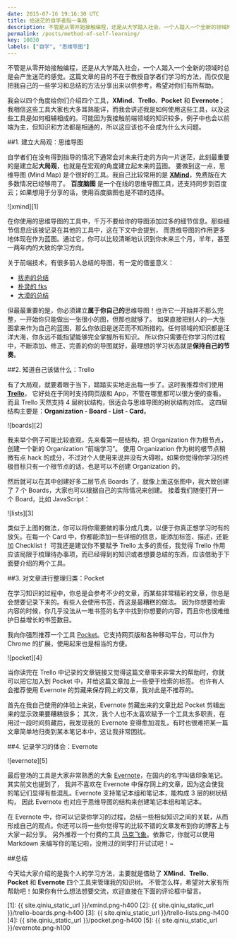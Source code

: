 ```yaml
---
date: 2015-07-16 19:16:30 UTC
title: 给迷茫的自学者指一条路
description: 不管是从零开始接触编程，还是从大学踏入社会，一个人踏入一个全新的领域时总是会产生迷茫的感觉。这篇文章的目的不在于教授自学者们学习的方法，仅仅把我自己的一些学习和总结的方法分享出来，以供各位参考，希望对你们有所帮助。
permalink: /posts/method-of-self-learning/
key: 10030
labels: ["自学", "思维导图"]
---
```


不管是从零开始接触编程，还是从大学踏入社会，一个人踏入一个全新的领域时总是会产生迷茫的感觉。这篇文章的目的不在于教授自学者们学习的方法，而仅仅是把我自己的一些学习和总结的方法分享出来以供参考，希望对你们有所帮助。

我会以四个角度给你们介绍四个工具，**XMind**、**Trello**、**Pocket** 和 **Evernote**；我相信这些工具大家也大多耳熟能详，而我会讲述我是如何使用这些工具，以及这些工具是如何相辅相成的。可能因为我接触前端领域的知识较多，例子中也会以前端为主，但知识和方法都是相通的，所以这应该也不会成为什么大问题。

##1. 建立大局观：思维导图

自学者们在没有得到指导的情况下通常会对未来行走的方向一片迷茫，此刻最重要的是建立起**大局观**，也就是在宏观的角度建立起未来的蓝图。
要做到这一点，思维导图 (Mind Map) 是个很好的工具。我自己比较常用的是 **[XMind](http://www.xmind.net/cn/)**，免费版在大多数情况已经够用了。
**百度脑图** 是一个在线的思维导图工具，还支持同步到百度云；如果想用于分享的话，使用百度脑图也是不错的选择。

![xmind][1]

在你使用的思维导图的工具中，千万不要给你的导图添加过多的细节信息。那些细节信息应该被记录在其他的工具中，这在下文中会提到，
而思维导图的作用更多地体现在作为蓝图。通过它，你可以比较清晰地认识到你未来三个月，半年，甚至一两年内的大致的学习方向。

关于前端技术，有很多前人总结的导图，有一定的借鉴意义：

- [拔赤的总结](https://camo.githubusercontent.com/6797bdc1a11d35369611c817bbd5dae9a162d775/68747470733a2f2f7261772e6769746875622e636f6d2f4a61636b736f6e5469616e2f666b732f6d61737465722f666967757265732f666b732e6a7067)
- [朴灵的 fks](https://github.com/JacksonTian/fks)
- [大漠的总结](http://www.w3cplus.com/sites/default/files/blogs/2015/1506/js-in-one-pic.png)

但最最重要的是，你必须建立**属于你自己的**思维导图！也许它一开始并不那么完整，一开始你只能做出一张很小的图，但那也就够了。
如果直接把别人的一大张图拿来作为自己的蓝图，那么你依旧是迷茫而不知所措的。任何领域的知识都是汪洋大海，你永远不能指望能够完全掌握所有知识。
所以你只需要在你学习的过程中，不断添加、修正、完善的你的导图就好，最理想的学习状态就是**保持自己的节奏**。

##2. 知道自己该做什么：Trello

有了大局观，就要着眼于当下，踏踏实实地走出每一步了。这时我推荐你们使用 **[Trello](https://trello.com/)**，
它好处在于同时支持网页版和 App，不管在哪里都可以很方便的查看。而且 Trello 天然支持 4 层树状结构，很适合与思维导图的树状结构对应。
这四层结构主要是：**Organization - Board - List - Card**。

![boards][2]

我来举个例子可能比较直观，先来看第一层结构，把 Organization 作为根节点，创建一个新的 Organization “前端学习”。
使用 Organization 作为树的根节点稍微有点 hack 的成分，不过对个人使用来说并没有大碍啦。如果你觉得你学习的终极目标只有一个根节点的话，也是可以不创建 Organization 的。

然后就可以在其中创建好多二层节点 Boards 了，就像上面这张图中，我大致创建了 7 个 Boards，大家也可以根据自己的实际情况来创建。
接着我们随便打开一个 Board，比如 JavaScript：

![lists][3]

类似于上图的做法，你可以将你需要做的事分成几类，以便于你真正想学习时有的放矢。在每一个 Card 中，你都能添加一些详细的信息，能添加标签、描述，还能加 Checklist！
可我还是建议你不要赋予 Trello 太多的责任，我觉得 Trello 作用应该局限于梳理待办事项，而已经得到的知识或者想要总结的东西，应该借助于下面要介绍的两个工具。

##3. 对文章进行整理归类：Pocket

在学习知识的过程中，你总是会参考不少的文章，而某些非常精彩的文章，你总是会想要记录下来的。有些人会使用书签，而这是最糟糕的做法。
因为你想要检索内容的时候，你几乎没法从一堆书签的名字中找到你想要的内容，而且你也很难维护日益增长的书签数目。

我向你强烈推荐一个工具 [Pocket](https://getpocket.com/chrome/)。它支持网页版和各种移动平台，可以作为 Chrome 的扩展，使用起来也是相当的方便。

![pocket][4]

当你读完在 Trello 中记录的文章链接又觉得这篇文章带来非常大的帮助时，你就可以把它加入到 Pocket 中，并给这篇文章加上一些便于检索的标签。
也许有人会推荐使用 Evernote 的剪藏来保存网上的文章，我对此是不推荐的。

首先在我自己使用的体验上来说，Evernote 剪藏出来的文章比起 Pocket 剪辑出来的显示效果要糟糕很多；
其次，我个人也不太喜欢赋予一个工具太多职责，在用过一段时间剪藏后，我发现我的 Evernote 变得愈加混乱，有时也很难把某一篇文章简单地归类到某本笔记本中，这让我非常困扰。

##4. 记录学习的体会：Evernote

![evernote][5]

最后登场的工具是大家非常熟悉的大象 [Evernote](https://evernote.com/intl/zh-cn/)，在国内的名字叫做印象笔记。其实前文也提到了，
我并不喜欢在 Evernote 中保存网上的文章，因为这会使我的笔记们显得有些混乱。Evernote 支持笔记本组和笔记本，能构成 3 层的树状结构，
因此 Evernote 也对应于思维导图的结构来创建笔记本组和笔记本。

在 Evernote 中，你可以记录你学习的过程，总结一些相似知识之间的关联，从而形成自己的观点。你还可以将一些你觉得写的比较不错的文章发布到你的博客上与大家一起分享。
另外推荐一个付费的工具 [马克飞象](http://maxiang.info/)。依靠它，你就可以使用 Markdown 来编写你的笔记啦，没用过的同学打开试试吧！~

##总结

今天给大家介绍的是我个人的学习方法，主要就是借助了 **XMind**、**Trello**、**Pocket** 和 **Evernote** 四个工具来管理我的知识树。
不管怎么样，希望对大家有所帮助吧！如果你有什么想法想要交流，欢迎直接在下面的评论框中留言。


[1]: {{ site.qiniu_static_url }}/xmind.png-h400
[2]: {{ site.qiniu_static_url }}/trello-boards.png-h400
[3]: {{ site.qiniu_static_url }}/trello-lists.png-h400
[4]: {{ site.qiniu_static_url }}/pocket.png-h400
[5]: {{ site.qiniu_static_url }}/evernote.png-h100